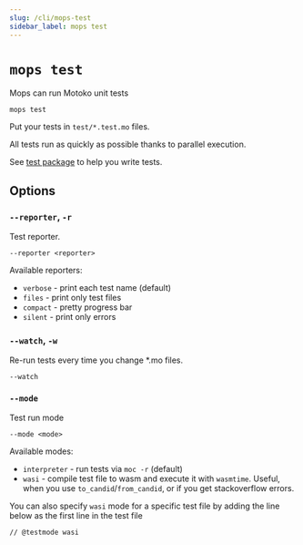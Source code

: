 ```yaml
---
slug: /cli/mops-test
sidebar_label: mops test
---
```


# `mops test`

Mops can run Motoko unit tests
```
mops test
```

Put your tests in `test/*.test.mo` files.

All tests run as quickly as possible thanks to parallel execution.

See [test package](https://mops.one/test) to help you write tests.

## Options

### `--reporter`, `-r`

Test reporter.

```
--reporter <reporter>
```

Available reporters:

- `verbose` - print each test name (default)
- `files` - print only test files
- `compact` - pretty progress bar
- `silent` - print only errors


### `--watch`, `-w`

Re-run tests every time you change *.mo files.

```
--watch
```


### `--mode`

Test run mode

```
--mode <mode>
```

Available modes:

- `interpreter` - run tests via `moc -r` (default)
- `wasi` - compile test file to wasm and execute it with `wasmtime`. Useful, when you use `to_candid`/`from_candid`, or if you get stackoverflow errors.


You can also specify `wasi` mode for a specific test file by adding the line below as the first line in the test file
```
// @testmode wasi
```